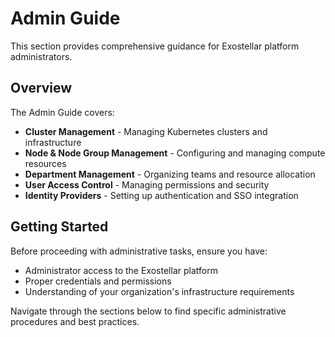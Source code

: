 # Admin Guide

This section provides comprehensive guidance for Exostellar platform administrators.

## Overview

The Admin Guide covers:

- **Cluster Management** - Managing Kubernetes clusters and infrastructure
- **Node & Node Group Management** - Configuring and managing compute resources
- **Department Management** - Organizing teams and resource allocation
- **User Access Control** - Managing permissions and security
- **Identity Providers** - Setting up authentication and SSO integration

## Getting Started

Before proceeding with administrative tasks, ensure you have:

- Administrator access to the Exostellar platform
- Proper credentials and permissions
- Understanding of your organization's infrastructure requirements

Navigate through the sections below to find specific administrative procedures and best practices.
